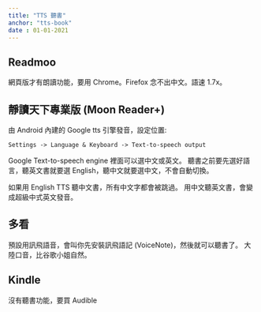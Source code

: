 ```yaml
---
title: "TTS 聽書"
anchor: "tts-book"
date : 01-01-2021
---
```


## Readmoo

網頁版才有朗讀功能，要用 Chrome。Firefox 念不出中文。語速 1.7x。

## 靜讀天下專業版 (Moon Reader+)

由 Android 內建的 Google tts 引擎發音，設定位置:

    Settings -> Language & Keyboard -> Text-to-speech output

Google Text-to-speech engine 裡面可以選中文或英文。
聽書之前要先選好語言，聽英文書就要選 English，聽中文就要選中文，不會自動切換。

如果用 English TTS 聽中文書，所有中文字都會被跳過。
用中文聽英文書，會變成超級中式英文發音。

## 多看

預設用訊飛語音，會叫你先安裝訊飛語記 (VoiceNote)，然後就可以聽書了。
大陸口音，比谷歌小姐自然。

## Kindle 

沒有聽書功能，要買 Audible
